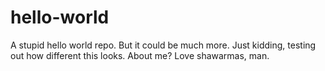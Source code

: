 # hello-world
A stupid hello world repo. But it could be much more. 
Just kidding, testing out how different this looks.
About me? Love shawarmas, man.
